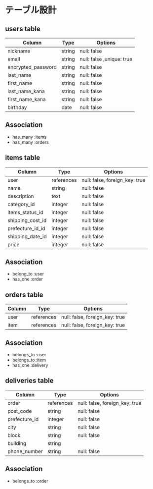 # テーブル設計

## users table

| Column             | Type   | Options                   |
| ------------------ | ------ | ------------------------- |
| nickname           | string | null: false               |
| email              | string | null: false ,unique: true |
| encrypted_password | string | null: false               |
| last_name          | string | null: false               |
| first_name         | string | null: false               |
| last_name_kana     | string | null: false               |
| first_name_kana    | string | null: false               |
| birthday           | date   | null: false               |

## Association

- has_many :items
- has_many :orders

## items table

| Column             | Type       | Options                        |
| ------------------ | ---------- | ------------------------------ |
| user               | references | null: false, foreign_key: true |
| name               | string     | null: false                    |
| description        | text       | null: false                    |
| category_id        | integer    | null: false                    |
| items_status_id    | integer    | null: false                    |
| shipping_cost_id   | integer    | null: false                    |
| prefecture_id_id   | integer    | null: false                    |
| shipping_date_id   | integer    | null: false                    |
| price              | integer    | null: false                    |

## Association

- belong_to :user
- has_one :order

## orders table

| Column             | Type       | Options                        |
| ------------------ | ---------- | ------------------------------ |
| user               | references | null: false, foreign_key: true |
| item               | references | null: false, foreign_key: true |

## Association

- belongs_to :user
- belongs_to :item
- has_one :delivery

## deliveries table

| Column             | Type       | Options                        |
| ------------------ | ---------- | ------------------------------ |
| order              | references | null: false, foreign_key: true |
| post_code          | string     | null: false                    |
| prefecture_id      | integer    | null: false                    |
| city               | string     | null: false                    |
| block              | string     | null: false                    |
| building           | string     |                                |
| phone_number       | string     | null: false                    |

## Association

- belongs_to :order
